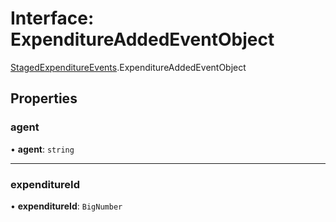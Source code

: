 # Interface: ExpenditureAddedEventObject

[StagedExpenditureEvents](../modules/StagedExpenditureEvents.md).ExpenditureAddedEventObject

## Properties

### agent

• **agent**: `string`

___

### expenditureId

• **expenditureId**: `BigNumber`
